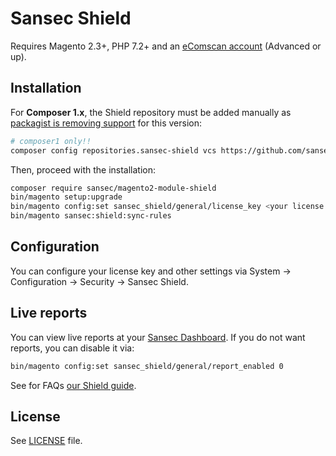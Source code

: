 # Sansec Shield

Requires Magento 2.3+, PHP 7.2+ and an [eComscan account](https://sansec.io/pricing) (Advanced or up).

## Installation

For **Composer 1.x**, the Shield repository must be added manually as [packagist is removing support](https://blog.packagist.com/shutting-down-packagist-org-support-for-composer-1-x/) for this version:

```bash
# composer1 only!!
composer config repositories.sansec-shield vcs https://github.com/sansecio/magento2-module-shield.git
```

Then, proceed with the installation:

```bash
composer require sansec/magento2-module-shield
bin/magento setup:upgrade
bin/magento config:set sansec_shield/general/license_key <your license key>
bin/magento sansec:shield:sync-rules
```

## Configuration

You can configure your license key and other settings via System -> Configuration -> Security -> Sansec Shield.

## Live reports

You can view live reports at your [Sansec Dashboard](https://dashboard.sansec.io/d/account/shield). If you do not want reports, you can disable it via:

```bash
bin/magento config:set sansec_shield/general/report_enabled 0
```

See for FAQs [our Shield guide](https://sansec.io/guides/sansec-shield).

## License

See [LICENSE](./LICENSE) file.
